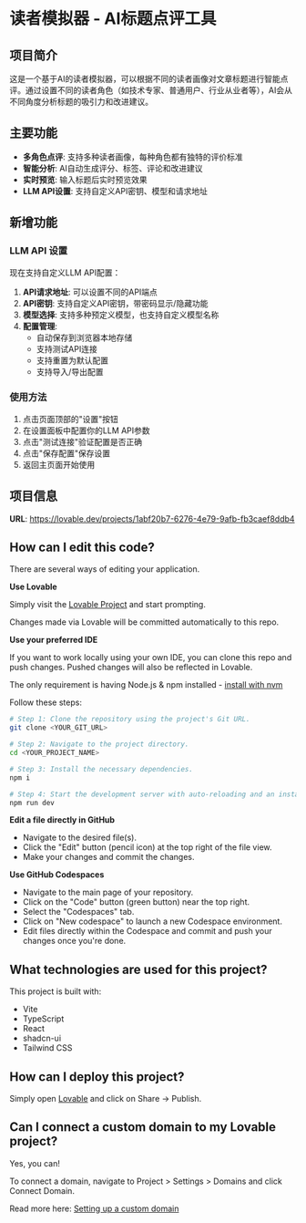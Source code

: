# 读者模拟器 - AI标题点评工具

## 项目简介

这是一个基于AI的读者模拟器，可以根据不同的读者画像对文章标题进行智能点评。通过设置不同的读者角色（如技术专家、普通用户、行业从业者等），AI会从不同角度分析标题的吸引力和改进建议。

## 主要功能

- **多角色点评**: 支持多种读者画像，每种角色都有独特的评价标准
- **智能分析**: AI自动生成评分、标签、评论和改进建议
- **实时预览**: 输入标题后实时预览效果
- **LLM API设置**: 支持自定义API密钥、模型和请求地址

## 新增功能

### LLM API 设置

现在支持自定义LLM API配置：

1. **API请求地址**: 可以设置不同的API端点
2. **API密钥**: 支持自定义API密钥，带密码显示/隐藏功能
3. **模型选择**: 支持多种预定义模型，也支持自定义模型名称
4. **配置管理**: 
   - 自动保存到浏览器本地存储
   - 支持测试API连接
   - 支持重置为默认配置
   - 支持导入/导出配置

### 使用方法

1. 点击页面顶部的"设置"按钮
2. 在设置面板中配置你的LLM API参数
3. 点击"测试连接"验证配置是否正确
4. 点击"保存配置"保存设置
5. 返回主页面开始使用

## 项目信息

**URL**: https://lovable.dev/projects/1abf20b7-6276-4e79-9afb-fb3caef8ddb4

## How can I edit this code?

There are several ways of editing your application.

**Use Lovable**

Simply visit the [Lovable Project](https://lovable.dev/projects/1abf20b7-6276-4e79-9afb-fb3caef8ddb4) and start prompting.

Changes made via Lovable will be committed automatically to this repo.

**Use your preferred IDE**

If you want to work locally using your own IDE, you can clone this repo and push changes. Pushed changes will also be reflected in Lovable.

The only requirement is having Node.js & npm installed - [install with nvm](https://github.com/nvm-sh/nvm#installing-and-updating)

Follow these steps:

```sh
# Step 1: Clone the repository using the project's Git URL.
git clone <YOUR_GIT_URL>

# Step 2: Navigate to the project directory.
cd <YOUR_PROJECT_NAME>

# Step 3: Install the necessary dependencies.
npm i

# Step 4: Start the development server with auto-reloading and an instant preview.
npm run dev
```

**Edit a file directly in GitHub**

- Navigate to the desired file(s).
- Click the "Edit" button (pencil icon) at the top right of the file view.
- Make your changes and commit the changes.

**Use GitHub Codespaces**

- Navigate to the main page of your repository.
- Click on the "Code" button (green button) near the top right.
- Select the "Codespaces" tab.
- Click on "New codespace" to launch a new Codespace environment.
- Edit files directly within the Codespace and commit and push your changes once you're done.

## What technologies are used for this project?

This project is built with:

- Vite
- TypeScript
- React
- shadcn-ui
- Tailwind CSS

## How can I deploy this project?

Simply open [Lovable](https://lovable.dev/projects/1abf20b7-6276-4e79-9afb-fb3caef8ddb4) and click on Share -> Publish.

## Can I connect a custom domain to my Lovable project?

Yes, you can!

To connect a domain, navigate to Project > Settings > Domains and click Connect Domain.

Read more here: [Setting up a custom domain](https://docs.lovable.dev/tips-tricks/custom-domain#step-by-step-guide)
